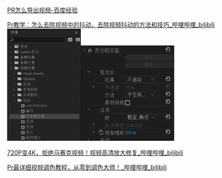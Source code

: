 [PR怎么导出视频-百度经验](https://jingyan.baidu.com/article/adc81513a414cdf722bf7371.html)

[Pr教学：怎么去除视频中的抖动，去除视频抖动的方法和技巧_哔哩哔哩_bilibili](https://www.bilibili.com/video/BV1EK4y1Y7wM/?vd_source=f8bf73f9a2b495eaf6f8446fa6016bc7)
<img src="https://raw.githubusercontent.com/acdefg/cdn/main/obsidian/20221102201256.png " style="zoom: 50%;" /><img src="https://raw.githubusercontent.com/acdefg/cdn/main/obsidian/20221102201348.png " style="zoom: 67%;" />

[720P变4K，拒绝马赛克视频！视频高清放大修复_哔哩哔哩_bilibili](https://www.bilibili.com/video/BV1jU4y1u769/?vd_source=f8bf73f9a2b495eaf6f8446fa6016bc7)

[Pr最详细视频调色教程，从零到调色大师！_哔哩哔哩_bilibili](https://www.bilibili.com/video/BV1d7411u7ux/?vd_source=f8bf73f9a2b495eaf6f8446fa6016bc7)